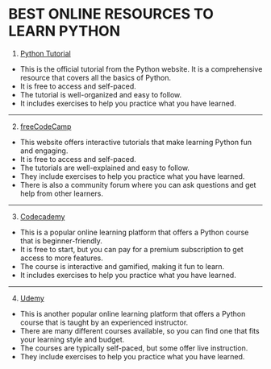 # BEST ONLINE RESOURCES TO LEARN PYTHON

1. <a href="https://python.org">Python Tutorial</a>

- This is the official tutorial from the Python website. It is a comprehensive resource that covers all the basics of Python.
- It is free to access and self-paced.
- The tutorial is well-organized and easy to follow.
- It includes exercises to help you practice what you have learned.

<hr>

2. <a href="https://freeCodeCamp.org">freeCodeCamp</a>

- This website offers interactive tutorials that make learning Python fun and engaging.
- It is free to access and self-paced.
- The tutorials are well-explained and easy to follow.
- They include exercises to help you practice what you have learned.
- There is also a community forum where you can ask questions and get help from other learners.

<hr>

3. <a href="https://codecademy.com">Codecademy</a>

- This is a popular online learning platform that offers a Python course that is beginner-friendly.
- It is free to start, but you can pay for a premium subscription to get access to more features.
- The course is interactive and gamified, making it fun to learn.
- It includes exercises to help you practice what you have learned.
  
<hr>

4. <a href="https://udemy.com">Udemy</a>

- This is another popular online learning platform that offers a Python course that is taught by an experienced instructor.
- There are many different courses available, so you can find one that fits your learning style and budget.
- The courses are typically self-paced, but some offer live instruction.
- They include exercises to help you practice what you have learned.
